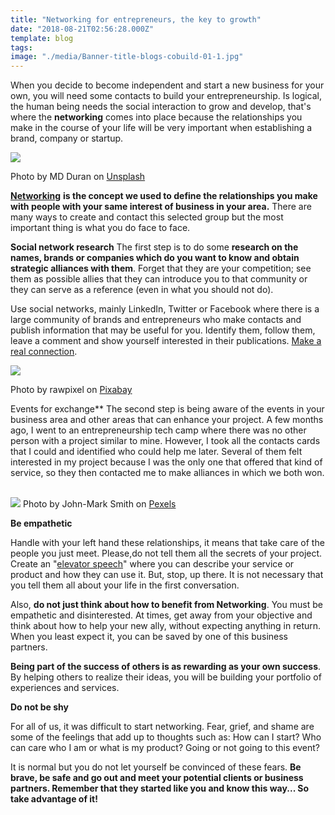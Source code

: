```yaml
---
title: "Networking for entrepreneurs, the key to growth"
date: "2018-08-21T02:56:28.000Z"
template: blog
tags:
image: "./media/Banner-title-blogs-cobuild-01-1.jpg"
---
```


When you decide to become independent and start a new business for your own, you will need some contacts to build your entrepreneurship. Is logical, the human being needs the social interaction to grow and develop, that's where the **networking** comes into place because the relationships you make in the course of your life will be very important when establishing a brand, company or startup.

![](media/image2-1.jpg)

<credits>Photo by MD Duran on [Unsplash](https://unsplash.com/)<credits>

[**Networking**](https://www.entrepreneur.com/encyclopedia/networking) **is the concept we used to define the relationships you make with people with your same interest of business in your area.** There are many ways to create and contact this selected group but the most important thing is what you do face to face.

**Social network research** The first step is to do some **research on the names, brands or companies which do you want to know and obtain strategic alliances with them**. Forget that they are your competition; see them as possible allies that they can introduce you to that community or they can serve as a reference (even in what you should not do). 

Use social networks, mainly LinkedIn, Twitter or Facebook where there is a large community of brands and entrepreneurs who make contacts and publish information that may be useful for you. Identify them, follow them, leave a comment and show yourself interested in their publications. [Make a real connection](https://www.forbes.com/sites/susanrittscher/2012/05/31/six-keys-to-successful-networking-for-entrepreneurs/#37def232580b).  

![](media/image1-1.jpg)

<credits>Photo by rawpixel on [Pixabay](https://pixabay.com/)<credits>

Events for exchange** The second step is being aware of the events in your business area and other areas that can enhance your project. A few months ago, I went to an entrepreneurship tech camp where there was no other person with a project similar to mine. However, I took all the contacts cards that I could and identified who could help me later. Several of them felt interested in my project because I was the only one that offered that kind of service, so they then contacted me to make alliances in which we both won.  

![](media/image3-1.jpg)
<credits>Photo by John-Mark Smith on [Pexels](https://www.pexels.com/)<credits>

**Be empathetic** 

Handle with your left hand these relationships, it means that take care of the people you just meet. Please,do not tell them all the secrets of your project. Create an "[elevator speech](https://www.entrepreneur.com/slideshow/300359)" where you can describe your service or product and how they can use it. But, stop, up there. It is not necessary that you tell them all about your life in the first conversation.

Also, **do not just think about how to benefit from Networking**. You must be empathetic and disinterested. At times, get away from your objective and think about how to help your new ally, without expecting anything in return. When you least expect it, you can be saved by one of this business partners. 

**Being part of the success of others is as rewarding as your own success**. By helping others to realize their ideas, you will be building your portfolio of experiences and services. 

**Do not be shy** 

For all of us, it was difficult to start networking. Fear, grief, and shame are some of the feelings that add up to thoughts 
such as: How can I start? Who can care who I am or what is my product? Going or not going to this event?   

It is normal but you do not let yourself be convinced of these fears. **Be brave, be safe and go out and meet your potential clients or business partners. Remember that they started like you and know this way... So take advantage of it!**
